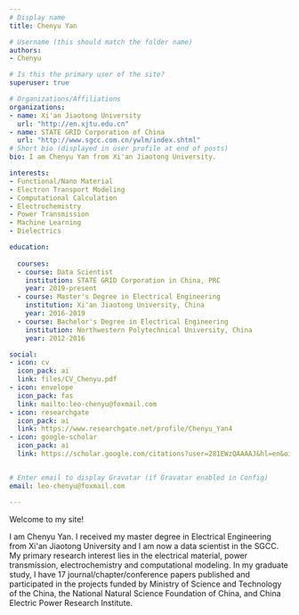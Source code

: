 ```yaml
---
# Display name
title: Chenyu Yan

# Username (this should match the folder name)
authors:
- Chenyu

# Is this the primary user of the site?
superuser: true

# Organizations/Affiliations
organizations:
- name: Xi'an Jiaotong University
  url: "http://en.xjtu.edu.cn"
- name: STATE GRID Corporation of China
  url: "http://www.sgcc.com.cn/ywlm/index.shtml"
# Short bio (displayed in user profile at end of posts)
bio: I am Chenyu Yan from Xi'an Jiaotong University. 

interests:
- Functional/Nano Material
- Electron Transport Modeling
- Computational Calculation
- Electrochemistry
- Power Transmission
- Machine Learning
- Dielectrics

education:
  
  courses:
  - course: Data Scientist
    institution: STATE GRID Corporation in China, PRC
    year: 2019-present
  - course: Master's Degree in Electrical Engineering
    institution: Xi'an Jiaotong University, China
    year: 2016-2019
  - course: Bachelor's Degree in Electrical Engineering
    institution: Northwestern Polytechnical University, China
    year: 2012-2016

social:
- icon: cv
  icon_pack: ai
  link: files/CV_Chenyu.pdf
- icon: envelope
  icon_pack: fas
  link: mailto:leo-chenyu@foxmail.com
- icon: researchgate
  icon_pack: ai
  link: https://www.researchgate.net/profile/Chenyu_Yan4
- icon: google-scholar
  icon_pack: ai
  link: https://scholar.google.com/citations?user=281EWzQAAAAJ&hl=en&oi=ao


# Enter email to display Gravatar (if Gravatar enabled in Config)
email: leo-chenyu@foxmail.com

---
```


Welcome to my site! 

I am Chenyu Yan.  I received my master degree in Electrical Engineering from Xi'an Jiaotong University and I am now a data scientist in the SGCC. My primary research interest lies in the electrical material, power transmission, electrochemistry and computational modeling. In my graduate study, I have 17 journal/chapter/conference papers published and participated in the projects funded by Ministry of Science and Technology of the China, the National Natural Science Foundation of China, and China Electric Power Research Institute.


